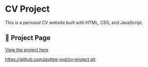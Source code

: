 # CV Project

This is a personal CV website built with HTML, CSS, and JavaScript.

## 🔗 Project Page

[View the project here](https://jayttee-svg.github.io/cv-project/)

https://github.com/jayttee-svg/cv-project.git
